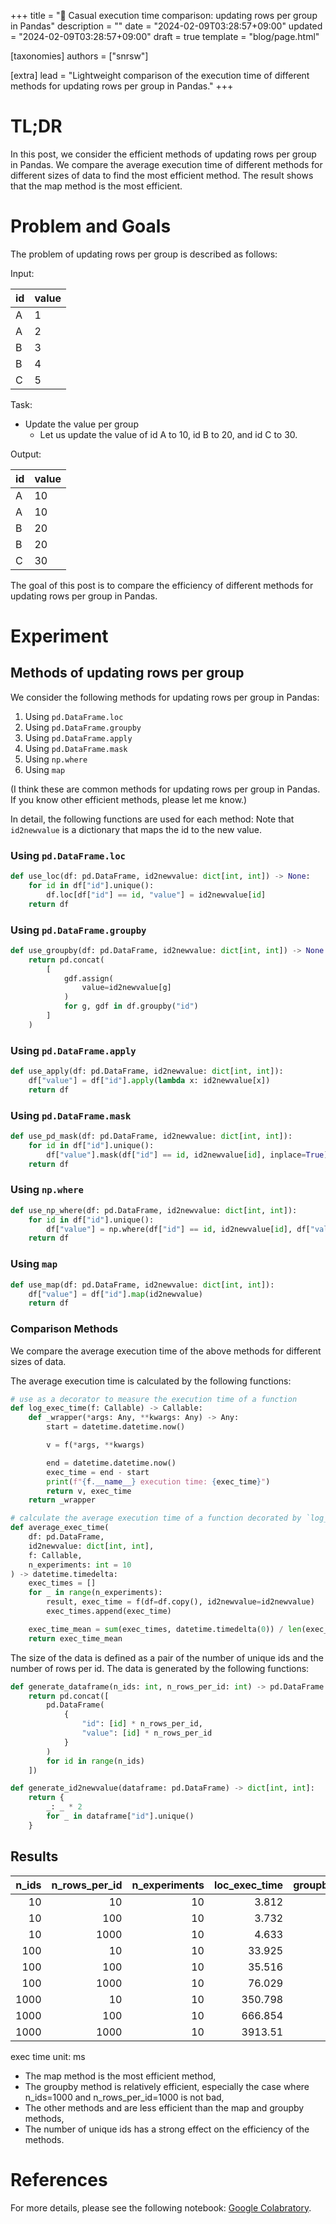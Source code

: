 +++
title = "🍉 Casual execution time comparison: updating rows per group in Pandas"
description = ""
date = "2024-02-09T03:28:57+09:00"
updated = "2024-02-09T03:28:57+09:00"
draft = true
template = "blog/page.html"

[taxonomies]
authors = ["snrsw"]

[extra]
lead = "Lightweight comparison of the execution time of different methods for updating rows per group in Pandas."
+++

# TL;DR

In this post, we consider the efficient methods of updating rows per group in Pandas. We compare the average execution time of different methods for different sizes of data to find the most efficient method.
The result shows that the map method is the most efficient.

# Problem and Goals

The problem of updating rows per group is described as follows:

Input:

|id|value|
|---|---|
|A|1|
|A|2|
|B|3|
|B|4|
|C|5|

Task:
- Update the value per group
  - Let us update the value of id A to 10, id B to 20, and id C to 30.

Output:

|id|value|
|---|---|
|A|10|
|A|10|
|B|20|
|B|20|
|C|30|


The goal of this post is to compare the efficiency of different methods for updating rows per group in Pandas.

# Experiment

## Methods of updating rows per group

We consider the following methods for updating rows per group in Pandas:

1. Using `pd.DataFrame.loc`
2. Using `pd.DataFrame.groupby`
3. Using `pd.DataFrame.apply`
4. Using `pd.DataFrame.mask`
5. Using `np.where`
6. Using `map`

(I think these are common methods for updating rows per group in Pandas. If you know other efficient methods, please let me know.)

In detail, the following functions are used for each method: Note that `id2newvalue` is a dictionary that maps the id to the new value.

### Using `pd.DataFrame.loc`

```python
def use_loc(df: pd.DataFrame, id2newvalue: dict[int, int]) -> None:
    for id in df["id"].unique():
        df.loc[df["id"] == id, "value"] = id2newvalue[id]
    return df
```

### Using `pd.DataFrame.groupby`

```python
def use_groupby(df: pd.DataFrame, id2newvalue: dict[int, int]) -> None:
    return pd.concat(
        [
            gdf.assign(
                value=id2newvalue[g]
            )
            for g, gdf in df.groupby("id")
        ]
    )
```

### Using `pd.DataFrame.apply`

```python
def use_apply(df: pd.DataFrame, id2newvalue: dict[int, int]):
    df["value"] = df["id"].apply(lambda x: id2newvalue[x])
    return df
```

### Using `pd.DataFrame.mask`

```python
def use_pd_mask(df: pd.DataFrame, id2newvalue: dict[int, int]):
    for id in df["id"].unique():
        df["value"].mask(df["id"] == id, id2newvalue[id], inplace=True)
    return df
```

### Using `np.where`

```python
def use_np_where(df: pd.DataFrame, id2newvalue: dict[int, int]):
    for id in df["id"].unique():
        df["value"] = np.where(df["id"] == id, id2newvalue[id], df["value"])
    return df
```

### Using `map`

```python
def use_map(df: pd.DataFrame, id2newvalue: dict[int, int]):
    df["value"] = df["id"].map(id2newvalue)
    return df
```

### Comparison Methods

We compare the average execution time of the above methods for different sizes of data.

The average execution time is calculated by the following functions:

```python
# use as a decorator to measure the execution time of a function
def log_exec_time(f: Callable) -> Callable:
    def _wrapper(*args: Any, **kwargs: Any) -> Any:
        start = datetime.datetime.now()

        v = f(*args, **kwargs)

        end = datetime.datetime.now()
        exec_time = end - start
        print(f"{f.__name__} execution time: {exec_time}")
        return v, exec_time
    return _wrapper

# calculate the average execution time of a function decorated by `log_exec_time`
def average_exec_time(
    df: pd.DataFrame,
    id2newvalue: dict[int, int],
    f: Callable,
    n_experiments: int = 10
) -> datetime.timedelta:
    exec_times = []
    for _ in range(n_experiments):
        result, exec_time = f(df=df.copy(), id2newvalue=id2newvalue)
        exec_times.append(exec_time)

    exec_time_mean = sum(exec_times, datetime.timedelta(0)) / len(exec_times)
    return exec_time_mean

```

The size of the data is defined as a pair of the number of unique ids and the number of rows per id. The data is generated by the following functions:

```python
def generate_dataframe(n_ids: int, n_rows_per_id: int) -> pd.DataFrame:
    return pd.concat([
        pd.DataFrame(
            {
                "id": [id] * n_rows_per_id,
                "value": [id] * n_rows_per_id
            }
        )
        for id in range(n_ids)
    ])
```

```python
def generate_id2newvalue(dataframe: pd.DataFrame) -> dict[int, int]:
    return {
        _: _ * 2
        for _ in dataframe["id"].unique()
    }
```

## Results

|   n_ids |   n_rows_per_id |   n_experiments |   loc_exec_time |   groupby_exec_time |   apply_exec_time |   pd_mask_exec_time |   np_where_exec_time |   map_exec_time |
|--------:|----------------:|---------------:|----------------:|--------------------:|------------------:|--------------------:|---------------------:|----------------:|
|      10 |              10 |             10 |           3.812 |               3.743 |             1.484 |               7.325 |                3.185 |           0.936 |
|      10 |             100 |             10 |           3.732 |               3.8   |             3.968 |               8.65  |                4.157 |           1.705 |
|      10 |            1000 |             10 |           4.633 |               4.506 |            30.338 |               6.556 |                2.888 |           1.148 |
|     100 |              10 |             10 |          33.925 |              23.513 |             3.502 |              74.271 |               43.083 |           1.748 |
|     100 |             100 |             10 |          35.516 |              24.792 |            30.606 |              67.025 |               25.866 |           1.969 |
|     100 |            1000 |             10 |          76.029 |              31.685 |           416.172 |              88.715 |               52.532 |           4.256 |
|    1000 |              10 |             10 |         350.798 |             275.204 |            31.261 |             718.937 |              241.797 |           6.976 |
|    1000 |             100 |             10 |         666.854 |             331.496 |           299.176 |             960.2   |              524.357 |           8.438 |
|    1000 |            1000 |             10 |        3913.51  |             385.758 |          3289.46  |            3783.44  |             4967.53  |          30.878 |

exec time unit: ms


- The map method is the most efficient method,
- The groupby method is relatively efficient, especially the case where n_ids=1000 and n_rows_per_id=1000 is not bad,
- The other methods and are less efficient than the map and groupby methods,
- The number of unique ids has a strong effect on the efficiency of the methods.

# References

For more details, please see the following notebook:
[Google Colabratory](https://colab.research.google.com/drive/1j5BHKRA1VfLR00HPgoEFy_Sfz6UwWtX0?usp=sharing).
